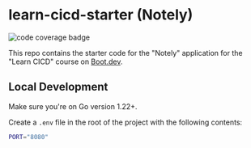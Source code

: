 # learn-cicd-starter (Notely)

![code coverage badge](https://github.com/eymardfreire/learn-cicd-starter/actions/workflows/ci.yml/badge.svg)

[//]: # (/badge.svg)

This repo contains the starter code for the "Notely" application for the "Learn CICD" course on [Boot.dev](https://boot.dev).

<!-- The following line is to satisfy the assignment check -->
[//]: # (/badge.svg)

## Local Development

Make sure you're on Go version 1.22+.

Create a `.env` file in the root of the project with the following contents:

```bash
PORT="8080"